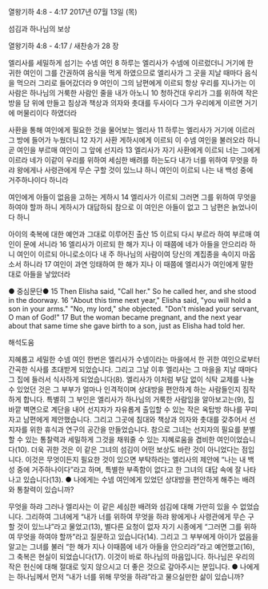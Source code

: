 열왕기하 4:8 - 4:17 
2017년 07월 13일 (목)

섬김과 하나님의 보상



열왕기하 4:8 - 4:17 / 새찬송가 28 장


엘리사를 세밀하게 섬기는 수넴 여인
8 하루는 엘리사가 수넴에 이르렀더니 거기에 한 귀한 여인이 그를 간권하여 음식을 먹게 하였으므로 엘리사가 그 곳을 지날 때마다 음식을 먹으러 그리로 들어갔더라 9 여인이 그의 남편에게 이르되 항상 우리를 지나가는 이 사람은 하나님의 거룩한 사람인 줄을 내가 아노니 10 청하건대 우리가 그를 위하여 작은 방을 담 위에 만들고 침상과 책상과 의자와 촛대를 두사이다 그가 우리에게 이르면 거기에 머물리이다 하였더라

사환을 통해 여인에게 필요한 것을 물어보는 엘리사
11 하루는 엘리사가 거기에 이르러 그 방에 들어가 누웠더니 12 자기 사환 게하시에게 이르되 이 수넴 여인을 불러오라 하니 곧 여인을 부르매 여인이 그 앞에 선지라 13 엘리사가 자기 사환에게 이르되 너는 그에게 이르라 네가 이같이 우리를 위하여 세심한 배려를 하는도다 내가 너를 위하여 무엇을 하랴 왕에게나 사령관에게 무슨 구할 것이 있느냐 하니 여인이 이르되 나는 내 백성 중에 거주하나이다 하니라

여인에게 아들이 없음을 고하는 게하시
14 엘리사가 이르되 그러면 그를 위하여 무엇을 하여야 할까 하니 게하시가 대답하되 참으로 이 여인은 아들이 없고 그 남편은 늙었나이다 하니

아이의 축복에 대한 예언과 그대로 이루어진 출산
15 이르되 다시 부르라 하여 부르매 여인이 문에 서니라 16 엘리사가 이르되 한 해가 지나 이 때쯤에 네가 아들을 안으리라 하니 여인이 이르되 아니로소이다 내 주 하나님의 사람이여 당신의 계집종을 속이지 마옵소서 하니라 17 여인이 과연 잉태하여 한 해가 지나 이 때쯤에 엘리사가 여인에게 말한 대로 아들을 낳았더라

● 중심문단● 15 Then Elisha said, "Call her." So he called her, and she stood in the doorway. 16 "About this time next year," Elisha said, "you will hold a son in your arms." "No, my lord," she objected. "Don't mislead your servant, O man of God!" 17 But the woman became pregnant, and the next year about that same time she gave birth to a son, just as Elisha had told her.

해석도움





지혜롭고 세밀한 수넴 여인
한번은 엘리사가 수넴이라는 마을에서 한 귀한 여인으로부터 간곡한 식사를 초대받게 되었습니다. 그리고 그날 이후 엘리사는 그 마을을 지날 때마다 그 집에 들러서 식사하게 되었습니다(8). 엘리사가 이처럼 부담 없이 식탁 교제를 나눌 수 있었던 것은 그 부부가 얼마나 인격적이며 상대방을 편안하게 하는 사람들인지 짐작하게 합니다. 특별히 그 부인은 엘리사가 하나님의 거룩한 사람임을 알아보고는(9), 집 바깥 벽면으로 계단을 내어 선지자가 자유롭게 출입할 수 있는 작은 옥탑방 하나를 꾸미자고 남편에게 제안했습니다. 그리고 그곳에 침대와 책상과 의자와 촛대를 갖추어서 선지자를 위한 휴식과 연구의 공간을 만들었습니다. 참으로 그녀는 선지자의 필요를 분별할 수 있는 통찰력과 세밀하게 그것을 채워줄 수 있는 지혜로움을 겸비한 여인이었습니다(10). 더욱 귀한 것은 이 같은 그녀의 섬김이 어떤 보상도 바란 것이 아니었다는 점입니다. 이것은 무엇이든지 필요한 것이 있으면 부탁하라는 엘리사의 제안에 “나는 내 백성 중에 거주하나이다”라고 하며, 특별한 부족함이 없다고 한 그녀의 대답 속에 잘 나타나고 있습니다(13).
● 나에게는 수넴 여인에게 있었던 상대방을 편안하게 해주는 배려와 통찰력이 있습니까?

무엇을 하랴
그러나 엘리사는 이 같은 세심한 배려와 섬김에 대해 가만히 있을 수 없었습니다. 그리하여 그녀에게 “내가 너를 위하여 무엇을 하랴 왕에게나 사령관에게 무슨 구할 것이 있느냐”라고 물었고(13), 별다른 요청이 없자 자기 시종에게 “그러면 그를 위하여 무엇을 하여야 할까”라고 질문하고 있습니다(14). 그리고 그 부부에게 아이가 없음을 알고는 그녀를 불러 “한 해가 지나 이때쯤에 네가 아들을 안으리라”라고 예언했고(16), 그 축복은 현실이 되었습니다(17). 이것이 바로 하나님의 마음입니다. 하나님은 우리의 작은 헌신에 대해 절대로 잊지 않으시고 더 좋은 것으로 갚아주시는 분입니다.
● 나에게는 하나님께서 먼저 “내가 너를 위해 무엇을 하랴”라고 물으실만한 삶이 있습니까?